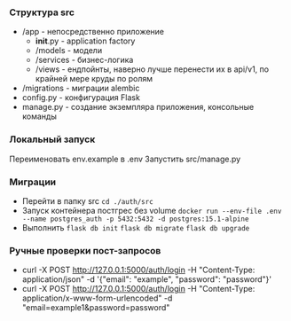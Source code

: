 ### Структура src

- /app - непосредственно приложение
  - __init__.py - application factory
  - /models - модели
  - /services - бизнес-логика
  - /views - ендпойнты, наверно лучше перенести их в api/v1, по крайней мере круды по ролям
- /migrations - миграции alembic
- config.py - конфигурация Flask
- manage.py - создание экземпляра приложения, консольные команды

### Локальный запуск

Переименовать env.example в .env Запустить src/manage.py

### Миграции
- Перейти в папку src `cd ./auth/src`
- Запуск контейнера постгрес без volume `docker run --env-file .env --name postgres_auth -p 5432:5432 -d postgres:15.1-alpine`
- Выполнить `flask db init` `flask db migrate` `flask db upgrade`

### Ручные проверки пост-запросов

- curl -X POST http://127.0.0.1:5000/auth/login -H "Content-Type: application/json" -d '{"email": "example", "password": "password"}'
- curl -X POST http://127.0.0.1:5000/auth/login -H "Content-Type: application/x-www-form-urlencoded" -d "email=example1&password=password"
